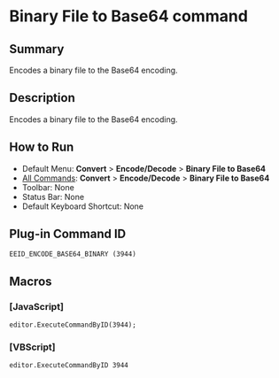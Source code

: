 # Binary File to Base64 command

## Summary

Encodes a binary file to the Base64 encoding.

## Description

Encodes a binary file to the Base64 encoding.

## How to Run

- Default Menu: **Convert** \> **Encode/Decode** \> **Binary File to Base64**
- [All Commands](../tools/all_commands): **Convert** \> **Encode/Decode** \> **Binary File to Base64**
- Toolbar:
None
- Status Bar: None
- Default Keyboard Shortcut: None

## Plug-in Command ID

```
EEID_ENCODE_BASE64_BINARY (3944)```

## Macros

### \[JavaScript\]

```
editor.ExecuteCommandByID(3944);
```

### \[VBScript\]

```
editor.ExecuteCommandByID 3944
```
